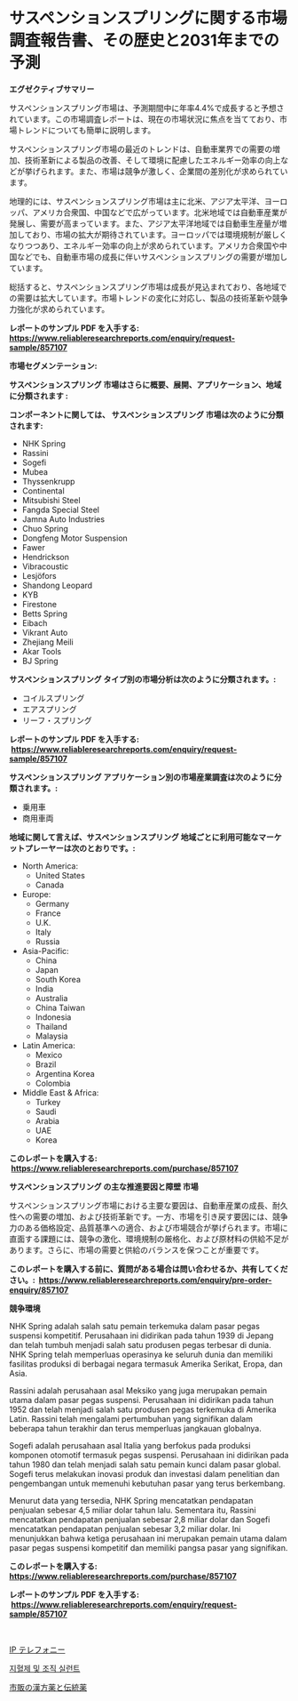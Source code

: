 <p><h1>サスペンションスプリングに関する市場調査報告書、その歴史と2031年までの予測</h1></p><p><strong>エグゼクティブサマリー</strong></p>
<p><p>サスペンションスプリング市場は、予測期間中に年率4.4%で成長すると予想されています。この市場調査レポートは、現在の市場状況に焦点を当てており、市場トレンドについても簡単に説明します。 </p><p>サスペンションスプリング市場の最近のトレンドは、自動車業界での需要の増加、技術革新による製品の改善、そして環境に配慮したエネルギー効率の向上などが挙げられます。また、市場は競争が激しく、企業間の差別化が求められています。</p><p>地理的には、サスペンションスプリング市場は主に北米、アジア太平洋、ヨーロッパ、アメリカ合衆国、中国などで広がっています。北米地域では自動車産業が発展し、需要が高まっています。また、アジア太平洋地域では自動車生産量が増加しており、市場の拡大が期待されています。ヨーロッパでは環境規制が厳しくなりつつあり、エネルギー効率の向上が求められています。アメリカ合衆国や中国などでも、自動車市場の成長に伴いサスペンションスプリングの需要が増加しています。 </p><p>総括すると、サスペンションスプリング市場は成長が見込まれており、各地域での需要は拡大しています。市場トレンドの変化に対応し、製品の技術革新や競争力強化が求められています。</p></p>
<p><strong>レポートのサンプル PDF を入手する: <a href="https://www.reliableresearchreports.com/enquiry/request-sample/857107">https://www.reliableresearchreports.com/enquiry/request-sample/857107</a></strong></p>
<p><strong>市場セグメンテーション:</strong></p>
<p><strong> サスペンションスプリング 市場はさらに概要、展開、アプリケーション、地域に分類されます :</strong></p>
<p><strong>コンポーネントに関しては、 サスペンションスプリング 市場は次のように分類されます: &nbsp;</strong></p>
<p><ul><li>NHK Spring</li><li>Rassini</li><li>Sogefi</li><li>Mubea</li><li>Thyssenkrupp</li><li>Continental</li><li>Mitsubishi Steel</li><li>Fangda Special Steel</li><li>Jamna Auto Industries</li><li>Chuo Spring</li><li>Dongfeng Motor Suspension</li><li>Fawer</li><li>Hendrickson</li><li>Vibracoustic</li><li>Lesjöfors</li><li>Shandong Leopard</li><li>KYB</li><li>Firestone</li><li>Betts Spring</li><li>Eibach</li><li>Vikrant Auto</li><li>Zhejiang Meili</li><li>Akar Tools</li><li>BJ Spring</li></ul></p>
<p><strong> サスペンションスプリング タイプ別の市場分析は次のように分類されます。:</strong></p>
<p><ul><li>コイルスプリング</li><li>エアスプリング</li><li>リーフ・スプリング</li></ul></p>
<p><strong>レポートのサンプル PDF を入手する: &nbsp;<a href="https://www.reliableresearchreports.com/enquiry/request-sample/857107">https://www.reliableresearchreports.com/enquiry/request-sample/857107</a></strong></p>
<p><strong> サスペンションスプリング アプリケーション別の市場産業調査は次のように分類されます。:</strong></p>
<p><ul><li>乗用車</li><li>商用車両</li></ul></p>
<p><strong>地域に関して言えば、サスペンションスプリング 地域ごとに利用可能なマーケットプレーヤーは次のとおりです。:</strong></p>
<p><ul>
    <li>
        North America:
        <ul>
            <li>United States</li>
            <li>Canada</li>
        </ul>
    </li>
    <li>
        Europe:
        <ul>
            <li>Germany</li>
            <li>France</li>
            <li>U.K.</li>
            <li>Italy</li>
            <li>Russia</li>
        </ul>
    </li>
    <li>
        Asia-Pacific:
        <ul>
            <li>China</li>
            <li>Japan</li>
            <li>South Korea</li>
            <li>India</li>
            <li>Australia</li>
            <li>China Taiwan</li>
            <li>Indonesia</li>
            <li>Thailand</li>
            <li>Malaysia</li>
        </ul>
    </li>
    <li>
        Latin America:
        <ul>
            <li>Mexico</li>
            <li>Brazil</li>
            <li>Argentina Korea</li>
            <li>Colombia</li>
        </ul>
    </li>
    <li>
        Middle East & Africa:
        <ul>
            <li>Turkey</li>
            <li>Saudi</li>
            <li>Arabia</li>
            <li>UAE</li>
            <li>Korea</li>
        </ul>
    </li>
    </ul></p>
<p><strong>このレポートを購入する: &nbsp;<a href="https://www.reliableresearchreports.com/purchase/857107">https://www.reliableresearchreports.com/purchase/857107</a></strong></p>
<p><strong>サスペンションスプリング の主な推進要因と障壁 市場</strong></p>
<p><p>サスペンションスプリング市場における主要な要因は、自動車産業の成長、耐久性への需要の増加、および技術革新です。一方、市場を引き戻す要因には、競争力のある価格設定、品質基準への適合、および市場競合が挙げられます。市場に直面する課題には、競争の激化、環境規制の厳格化、および原材料の供給不足があります。さらに、市場の需要と供給のバランスを保つことが重要です。</p></p>
<p><strong>このレポートを購入する前に、質問がある場合は問い合わせるか、共有してください。:&nbsp; <a href="https://www.reliableresearchreports.com/enquiry/pre-order-enquiry/857107">https://www.reliableresearchreports.com/enquiry/pre-order-enquiry/857107</a></strong></p>
<p><strong>競争環境</strong></p>
<p><p>NHK Spring adalah salah satu pemain terkemuka dalam pasar pegas suspensi kompetitif. Perusahaan ini didirikan pada tahun 1939 di Jepang dan telah tumbuh menjadi salah satu produsen pegas terbesar di dunia. NHK Spring telah memperluas operasinya ke seluruh dunia dan memiliki fasilitas produksi di berbagai negara termasuk Amerika Serikat, Eropa, dan Asia.</p><p>Rassini adalah perusahaan asal Meksiko yang juga merupakan pemain utama dalam pasar pegas suspensi. Perusahaan ini didirikan pada tahun 1952 dan telah menjadi salah satu produsen pegas terkemuka di Amerika Latin. Rassini telah mengalami pertumbuhan yang signifikan dalam beberapa tahun terakhir dan terus memperluas jangkauan globalnya.</p><p>Sogefi adalah perusahaan asal Italia yang berfokus pada produksi komponen otomotif termasuk pegas suspensi. Perusahaan ini didirikan pada tahun 1980 dan telah menjadi salah satu pemain kunci dalam pasar global. Sogefi terus melakukan inovasi produk dan investasi dalam penelitian dan pengembangan untuk memenuhi kebutuhan pasar yang terus berkembang.</p><p>Menurut data yang tersedia, NHK Spring mencatatkan pendapatan penjualan sebesar 4,5 miliar dolar tahun lalu. Sementara itu, Rassini mencatatkan pendapatan penjualan sebesar 2,8 miliar dolar dan Sogefi mencatatkan pendapatan penjualan sebesar 3,2 miliar dolar. Ini menunjukkan bahwa ketiga perusahaan ini merupakan pemain utama dalam pasar pegas suspensi kompetitif dan memiliki pangsa pasar yang signifikan.</p></p>
<p><strong>このレポートを購入する: &nbsp; <a href="https://www.reliableresearchreports.com/purchase/857107">https://www.reliableresearchreports.com/purchase/857107</a></strong></p>
<p><strong>レポートのサンプル PDF を入手する: &nbsp;<a href="https://www.reliableresearchreports.com/enquiry/request-sample/857107">https://www.reliableresearchreports.com/enquiry/request-sample/857107</a></strong><strong></strong></p>
<p>&nbsp;</p>
<p><p><a href="https://medium.com/@joshdavis1926/ip%E9%9B%BB%E8%A9%B1%E5%B8%82%E5%A0%B4-2031%E5%B9%B4%E3%81%BE%E3%81%A7%E3%81%AE%E3%83%88%E3%83%AC%E3%83%B3%E3%83%89-%E4%BA%88%E6%B8%AC-%E7%AB%B6%E4%BA%89%E5%88%86%E6%9E%90-93ceba0eefb0">IP テレフォニー</a></p><p><a href="https://medium.com/@joananitzsche/%EA%B2%B0%EC%A0%84%EA%B8%B0-%EB%B0%8F-%EC%A1%B0%EC%A7%81-%EB%B0%80%EB%B4%89%EC%A0%9C-%EC%8B%9C%EC%9E%A5%EC%9D%80-%EC%8B%9C%EC%9E%A5-%EC%A0%90%EC%9C%A0%EC%9C%A8-%EA%B7%9C%EB%AA%A8-%EB%B0%8F-2031%EB%85%84%EA%B9%8C%EC%A7%80%EC%9D%98-%EC%98%88%EC%83%81-%EC%98%88%EC%B8%A1%EC%97%90-%EC%B4%88%EC%A0%90%EC%9D%84-%EB%A7%9E%EC%B6%A5%EB%8B%88%EB%8B%A4-9aac3dc59fd9">지혈제 및 조직 실런트</a></p><p><a href="https://github.com/SantosDicki04/Market-Research-Report-List-1/blob/main/663781917176.md">市販の漢方薬と伝統薬</a></p></p>